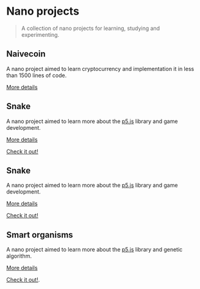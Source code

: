 # Nano projects
> A collection of nano projects for learning, studying and experimenting.

## Naivecoin
A nano project aimed to learn cryptocurrency and implementation it in less than 1500 lines of code.

[More details](https://github.com/conradoqg/naivecoin)

## Snake
A nano project aimed to learn more about the [p5.js](http://p5js.org) library and game development.

[More details](https://github.com/conradoqg/snake/tree/master)

[Check it out!](https://rawgit.com/conradoqg/snake/master/index.html)

## Snake
A nano project aimed to learn more about the [p5.js](http://p5js.org) library and game development.

[More details](https://github.com/conradoqg/snake/tree/master)

[Check it out!](https://rawgit.com/conradoqg/snake/master/index.html)

## Smart organisms
A nano project aimed to learn more about the [p5.js](http://p5js.org) library and genetic algorithm.

[More details](https://github.com/conradoqg/smart-organisms/tree/master)

[Check it out!](https://rawgit.com/conradoqg/smart-organisms/master/index.html).

